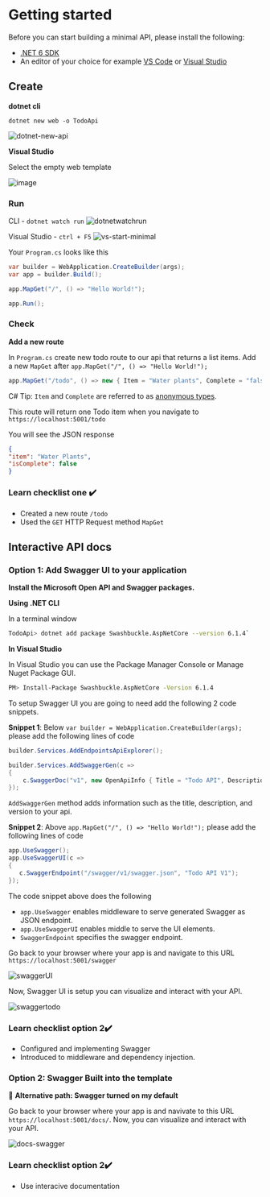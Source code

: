# Getting started

Before you can start building a minimal API, please install the following:
- [.NET 6 SDK](https://dotnet.microsoft.com/download/dotnet)
- An editor of your choice for example [VS Code](https://code.visualstudio.com/) or [Visual Studio](https://visualstudio.microsoft.com/)

## Create 

**dotnet cli**


`dotnet new web -o TodoApi`

![dotnet-new-api](https://user-images.githubusercontent.com/2546640/125850290-968b36c6-db5c-4dec-982b-496bc6d63aa4.gif)


**Visual Studio**

Select the empty web template 

![image](https://user-images.githubusercontent.com/2546640/122812055-3245cb80-d29f-11eb-84f7-0279f3e54bd2.png)


### Run 

CLI - `dotnet watch run`
![dotnetwatchrun](https://user-images.githubusercontent.com/2546640/125180054-9f27f380-e1c3-11eb-8769-4ddfbe358668.gif)

Visual Studio - `ctrl + F5`
![vs-start-minimal](https://user-images.githubusercontent.com/2546640/122818066-bcddf900-d2a6-11eb-8228-c49a2bbf9b39.gif)

Your `Program.cs` looks like this 

```cs
var builder = WebApplication.CreateBuilder(args);
var app = builder.Build();

app.MapGet("/", () => "Hello World!");

app.Run();
```

### Check 
**Add a new route**

In `Program.cs` create new todo route to our api that returns a list items. Add  a new `MapGet` after `app.MapGet("/", () => "Hello World!");`

```cs 
app.MapGet("/todo", () => new { Item = "Water plants", Complete = "false" });
```
C# Tip: `Item` and `Complete` are referred to as [anonymous types](https://docs.microsoft.com/en-us/dotnet/csharp/fundamentals/types/anonymous-types). 

This route will return one Todo item when you navigate to 
`https://localhost:5001/todo` 

You will see the JSON response 
``` json
{
"item": "Water Plants",
"isComplete": false
}
```

### Learn checklist one ✔️ 

- Created a new route `/todo`
- Used the `GET` HTTP Request method `MapGet`

## Interactive API docs 

### Option 1: Add Swagger UI to your application 

 **Install the Microsoft Open API and Swagger packages.** 

**Using .NET CLI**

In a terminal window 

```sh
TodoApi> dotnet add package Swashbuckle.AspNetCore --version 6.1.4`
```
 
**In Visual Studio**

In Visual Studio you can use the Package Manager Console or Manage Nuget Package GUI.

```sh
PM> Install-Package Swashbuckle.AspNetCore -Version 6.1.4
```

 To setup Swagger UI you are going to need add the following 2 code snippets. 
 
**Snippet 1**: Below `var builder = WebApplication.CreateBuilder(args);` please add the following lines of code 

```cs 
builder.Services.AddEndpointsApiExplorer();

builder.Services.AddSwaggerGen(c =>
{
    c.SwaggerDoc("v1", new OpenApiInfo { Title = "Todo API", Description = "Keep track of your tasks", Version = "v1" });
});
```
`AddSwaggerGen` method adds information such as the title, description, and version to your api.

**Snippet 2**: Above `app.MapGet("/", () => "Hello World!");` please add the following lines of code 

``` cs
app.UseSwagger();
app.UseSwaggerUI(c =>
{
   c.SwaggerEndpoint("/swagger/v1/swagger.json", "Todo API V1");
});
```
The code snippet above does the following
- `app.UseSwagger` enables middleware to serve generated Swagger as JSON endpoint. 
- `app.UseSwaggerUI` enables middle to serve the UI elements.
- `SwaggerEndpoint` specifies the swagger endpoint.

Go back to your browser where your app is and navigate to this URL `https://localhost:5001/swagger`


![swaggerUI](https://user-images.githubusercontent.com/2546640/125180553-49eee080-e1c9-11eb-99f5-0b093210f13a.png)

Now, Swagger UI is   setup you can visualize and interact with your API.


![swaggertodo](https://user-images.githubusercontent.com/2546640/125180523-0005fa80-e1c9-11eb-885c-46b7bbb9fef3.gif)

### Learn checklist option 2✔️ 
- Configured and implementing Swagger 
- Introduced to middleware and dependency injection.

### Option 2: Swagger Built into the template

🧪 **Alternative path:  Swagger turned on my default**

Go back to your browser where your app is and navivate to this URL `https://localhost:5001/docs/`. Now, you can visualize and interact with your API.

![docs-swagger](https://user-images.githubusercontent.com/2546640/123326622-75a27300-d507-11eb-9e77-1b9bc9bedebc.gif)

### Learn checklist option 2✔️
- Use interacive documentation




